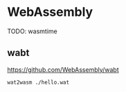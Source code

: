 # WebAssembly

TODO: wasmtime

## wabt

<https://github.com/WebAssembly/wabt>

```sh
wat2wasm ./hello.wat
```

